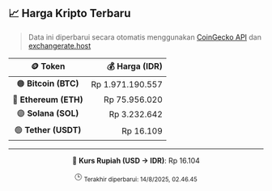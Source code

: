 

<!-- HARGA_KRIPTO -->
## 📈 Harga Kripto Terbaru

> Data ini diperbarui secara otomatis menggunakan [CoinGecko API](https://www.coingecko.com/) dan [exchangerate.host](https://exchangerate.host/)

<div align="center">

| 🪙 Token | 💰 Harga (IDR) |
|:------:|---------------:|
| 🟠 **Bitcoin (BTC)**   | Rp 1.971.190.557 |
| 🔵 **Ethereum (ETH)**  | Rp 75.956.020 |
| 🟣 **Solana (SOL)**    | Rp 3.232.642 |
| 🟢 **Tether (USDT)**   | Rp 16.109 |

---

💱 **Kurs Rupiah (USD → IDR)**: Rp 16.104

🕒 <sub>Terakhir diperbarui: 14/8/2025, 02.46.45</sub>

</div>
<!-- /HARGA_KRIPTO -->
